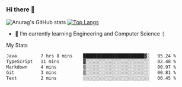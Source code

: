 ### Hi there 👋

![Anurag's GitHub stats](https://github-readme-stats.vercel.app/api?username=MatteoIorio11&show_icons=true&theme=dark) 
[![Top Langs](https://github-readme-stats.vercel.app/api/top-langs/?username=MatteoIorio11&theme=dark)](https://github.com/MatteoIorio11/github-readme-stats)

- 🌱 I’m currently learning Engineering and Computer Science :)

<!--
**MatteoIorio11/MatteoIorio11** is a ✨ _special_ ✨ repository because its `README.md` (this file) appears on your GitHub profile.

Here are some ideas to get you started:

- 🔭 I’m currently working on ...
- 🌱 I’m currently learning ...
- 👯 I’m looking to collaborate on ...
- 🤔 I’m looking for help with ...
- 💬 Ask me about ...
- 📫 How to reach me: ...
- 😄 Pronouns: ...
- ⚡ Fun fact: ...
-->
My Stats
<!--START_SECTION:waka-->

```txt
Java         7 hrs 8 mins    ███████████████████████▓░   95.24 %
TypeScript   11 mins         ▓░░░░░░░░░░░░░░░░░░░░░░░░   02.48 %
Markdown     4 mins          ▒░░░░░░░░░░░░░░░░░░░░░░░░   00.97 %
Git          3 mins          ▒░░░░░░░░░░░░░░░░░░░░░░░░   00.81 %
Text         2 mins          ░░░░░░░░░░░░░░░░░░░░░░░░░   00.45 %
```

<!--END_SECTION:waka-->
